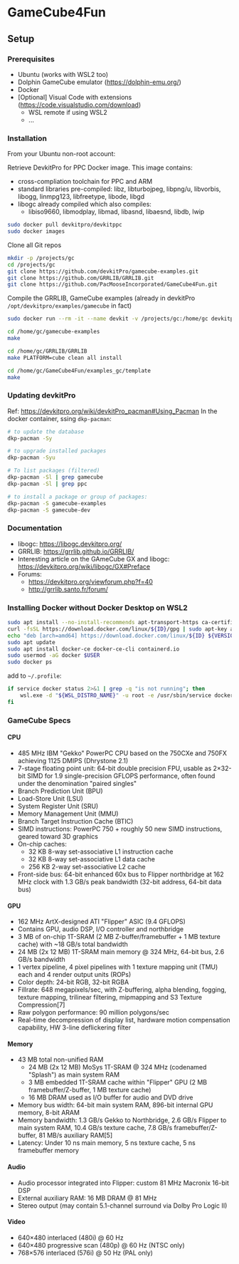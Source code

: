 # GameCube4Fun

## Setup

### Prerequisites

 - Ubuntu (works with WSL2 too)
 - Dolphin GameCube emulator (https://dolphin-emu.org/)
 - Docker
 - [Optional] Visual Code with extensions (https://code.visualstudio.com/download)
   - WSL remote if using WSL2
   - ...  

### Installation

From your Ubuntu non-root account:

Retrieve DevkitPro for PPC Docker image. This image contains:
 - cross-compliation toolchain for PPC and ARM
 - standard libraries pre-compiled: libz, libturbojpeg, libpng/u, libvorbis, libogg, linmpg123, libfreetype, libode, libgd
 - libogc already compiled which also compiles:
   - libiso9660, libmodplay, libmad, libasnd, libaesnd, libdb, lwip

````bash
sudo docker pull devkitpro/devkitppc
sudo docker images
````

Clone all Git repos

````bash
mkdir -p /projects/gc
cd /projects/gc
git clone https://github.com/devkitPro/gamecube-examples.git
git clone https://github.com/GRRLIB/GRRLIB.git
git clone https://github.com/PacMooseIncorporated/GameCube4Fun.git
````

Compile the GRRLIB, GameCube examples (already in devkitPro `/opt/devkitpro/examples/gamecube` in fact)

````bash
sudo docker run --rm -it --name devkit -v /projects/gc:/home/gc devkitpro/devkitppc bash

cd /home/gc/gamecube-examples
make

cd /home/gc/GRRLIB/GRRLIB
make PLATFORM=cube clean all install

cd /home/gc/GameCube4Fun/examples_gc/template
make
````

### Updating devkitPro

Ref: https://devkitpro.org/wiki/devkitPro_pacman#Using_Pacman
In the docker container, ssing `dkp-pacman`:

````bash
# to update the database
dkp-pacman -Sy

# to upgrade installed packages
dkp-pacman -Syu

# To list packages (filtered)
dkp-pacman -Sl | grep gamecube
dkp-pacman -Sl | grep ppc

# to install a package or group of packages:
dkp-pacman -S gamecube-examples
dkp-pacman -S gamecube-dev
````

### Documentation

 - libogc: https://libogc.devkitpro.org/
 - GRRLIB: https://grrlib.github.io/GRRLIB/
 - Interesting article on the GAmeCube GX and libogc: https://devkitpro.org/wiki/libogc/GX#Preface
 - Forums: 
   - https://devkitpro.org/viewforum.php?f=40
   - http://grrlib.santo.fr/forum/ 

### Installing Docker without Docker Desktop on WSL2

````bash
sudo apt install --no-install-recommends apt-transport-https ca-certificates curl gnupg2
curl -fsSL https://download.docker.com/linux/${ID}/gpg | sudo apt-key add -
echo "deb [arch=amd64] https://download.docker.com/linux/${ID} ${VERSION_CODENAME} stable" | sudo tee /etc/apt/sources.list.d/docker.list
sudo apt update
sudo apt install docker-ce docker-ce-cli containerd.io
sudo usermod -aG docker $USER
sudo docker ps 
````

add to `~/.profile`:

````bash
if service docker status 2>&1 | grep -q "is not running"; then
    wsl.exe -d "${WSL_DISTRO_NAME}" -u root -e /usr/sbin/service docker start >/dev/null 2>&1
fi
````

### GameCube Specs

#### CPU

 - 485 MHz IBM "Gekko" PowerPC CPU based on the 750CXe and 750FX achieving 1125 DMIPS (Dhrystone 2.1)
 - 7-stage floating point unit: 64-bit double precision FPU, usable as 2×32-bit SIMD for 1.9 single-precision GFLOPS performance, often found under the denomination "paired singles"
 - Branch Prediction Unit (BPU)
 - Load-Store Unit (LSU)
 - System Register Unit (SRU)
 - Memory Management Unit (MMU)
 - Branch Target Instruction Cache (BTIC)
 - SIMD instructions: PowerPC 750 + roughly 50 new SIMD instructions, geared toward 3D graphics
 - On-chip caches:
   - 32 KB 8-way set-associative L1 instruction cache
   - 32 KB 8-way set-associative L1 data cache
   - 256 KB 2-way set-associative L2 cache
 - Front-side bus: 64-bit enhanced 60x bus to Flipper northbridge at 162 MHz clock with 1.3 GB/s peak bandwidth (32-bit address, 64-bit data bus)

#### GPU
 
 - 162 MHz ArtX-designed ATI "Flipper" ASIC (9.4 GFLOPS)
 - Contains GPU, audio DSP, I/O controller and northbridge
 - 3 MB of on-chip 1T-SRAM (2 MB Z-buffer/framebuffer + 1 MB texture cache) with ~18 GB/s total bandwidth
 - 24 MB (2x 12 MB) 1T-SRAM main memory @ 324 MHz, 64-bit bus, 2.6 GB/s bandwidth
 - 1 vertex pipeline, 4 pixel pipelines with 1 texture mapping unit (TMU) each and 4 render output units (ROPs)
 - Color depth: 24-bit RGB, 32-bit RGBA
 - Fillrate: 648 megapixels/sec, with Z-buffering, alpha blending, fogging, texture mapping, trilinear filtering, mipmapping and S3 Texture Compression[7]
 - Raw polygon performance: 90 million polygons/sec
 - Real-time decompression of display list, hardware motion compensation capability, HW 3-line deflickering filter

#### Memory

 - 43 MB total non-unified RAM
   - 24 MB (2x 12 MB) MoSys 1T-SRAM @ 324 MHz (codenamed "Splash") as main system RAM
   - 3 MB embedded 1T-SRAM cache within "Flipper" GPU (2 MB framebuffer/Z-buffer, 1 MB texture cache)
   - 16 MB DRAM used as I/O buffer for audio and DVD drive
 - Memory bus width: 64-bit main system RAM, 896-bit internal GPU memory, 8-bit ARAM
 - Memory bandwidth: 1.3 GB/s Gekko to Northbridge, 2.6 GB/s Flipper to main system RAM, 10.4 GB/s texture cache, 7.8 GB/s framebuffer/Z-buffer, 81 MB/s auxiliary RAM[5]
 - Latency: Under 10 ns main memory, 5 ns texture cache, 5 ns framebuffer memory

#### Audio

 - Audio processor integrated into Flipper: custom 81 MHz Macronix 16-bit DSP
 - External auxiliary RAM: 16 MB DRAM @ 81 MHz
 - Stereo output (may contain 5.1-channel surround via Dolby Pro Logic II)

#### Video

 - 640×480 interlaced (480i) @ 60 Hz
 - 640×480 progressive scan (480p) @ 60 Hz (NTSC only)
 - 768×576 interlaced (576i) @ 50 Hz (PAL only)

